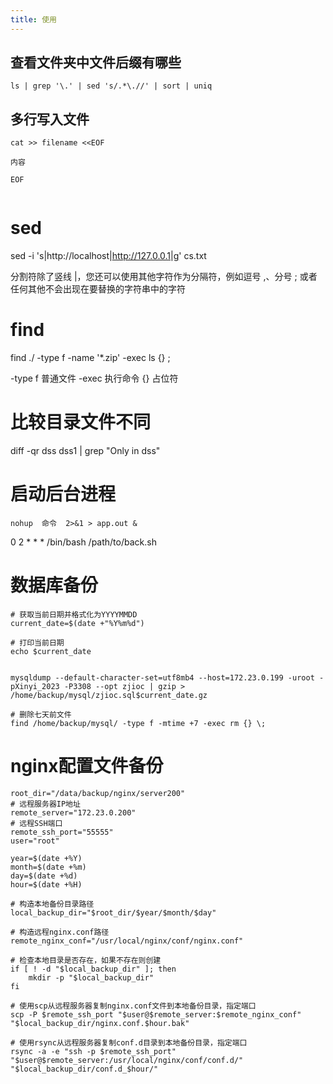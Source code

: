 ```yaml
---
title: 使用
---
```


## 查看文件夹中文件后缀有哪些
```
ls | grep '\.' | sed 's/.*\.//' | sort | uniq

```

## 多行写入文件

```
cat >> filename <<EOF

内容

EOF


```


# sed 

sed -i 's|http://localhost|http://127.0.0.1|g' cs.txt

分割符除了竖线 |，您还可以使用其他字符作为分隔符，例如逗号 ,、分号 ; 或者任何其他不会出现在要替换的字符串中的字符



# find

find ./ -type f -name '*.zip' -exec ls {} \;

-type f  普通文件
-exec 执行命令
{} 占位符





# 比较目录文件不同


diff -qr dss dss1 | grep "Only in dss"

# 启动后台进程

```
nohup  命令  2>&1 > app.out &
```



0 2 * * * /bin/bash /path/to/back.sh



# 数据库备份
```
# 获取当前日期并格式化为YYYYMMDD
current_date=$(date +"%Y%m%d")

# 打印当前日期
echo $current_date


mysqldump --default-character-set=utf8mb4 --host=172.23.0.199 -uroot -pXinyi_2023 -P3308 --opt zjioc | gzip > /home/backup/mysql/zjioc.sql$current_date.gz

# 删除七天前文件
find /home/backup/mysql/ -type f -mtime +7 -exec rm {} \;

```


# nginx配置文件备份

```
root_dir="/data/backup/nginx/server200"
# 远程服务器IP地址
remote_server="172.23.0.200"
# 远程SSH端口
remote_ssh_port="55555"
user="root"

year=$(date +%Y)
month=$(date +%m)
day=$(date +%d)
hour=$(date +%H)

# 构造本地备份目录路径
local_backup_dir="$root_dir/$year/$month/$day"

# 构造远程nginx.conf路径
remote_nginx_conf="/usr/local/nginx/conf/nginx.conf"

# 检查本地目录是否存在，如果不存在则创建
if [ ! -d "$local_backup_dir" ]; then
    mkdir -p "$local_backup_dir"
fi

# 使用scp从远程服务器复制nginx.conf文件到本地备份目录，指定端口
scp -P $remote_ssh_port "$user@$remote_server:$remote_nginx_conf" "$local_backup_dir/nginx.conf.$hour.bak"

# 使用rsync从远程服务器复制conf.d目录到本地备份目录，指定端口
rsync -a -e "ssh -p $remote_ssh_port" "$user@$remote_server:/usr/local/nginx/conf/conf.d/" "$local_backup_dir/conf.d_$hour/"


```